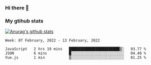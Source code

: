 ### Hi there 👋

### My gtihub stats

[![Anurag's github stats](https://github-readme-stats.vercel.app/api?username=gaozhidong)](https://github.com/gaozhidong/github-readme-stats)

<!--START_SECTION:waka-->
```text
Week: 07 February, 2022 - 13 February, 2022

JavaScript   2 hrs 19 mins   ███████████████████████▒░   93.77 % 
JSON         6 mins          █░░░░░░░░░░░░░░░░░░░░░░░░   04.40 % 
Vue.js       1 min           ▒░░░░░░░░░░░░░░░░░░░░░░░░   01.25 % 
```
<!--END_SECTION:waka-->